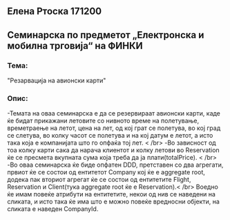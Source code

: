 ## Елена Ртоска 171200
## Семинарска по предметот „Електронска и мобилна трговија“ на ФИНКИ

### Тема: 
"Резарвација на авионски карти"

### Опис:

-Темата на оваа семинарска е да се резервираат авионски карти, каде ќе бидат прикажани летовите со нивното време на полетување, времетраење на летот, цена на лет, од кој грат се полетува, во кој град се слетува, во колку часот се полетува и на кој датум е летот, а исто така која е компанијата што го опфаќа тој лет. < /br>
-Во зависност од тоа колку карти сака да нарача клиентот и колку летови во Reservation ќе се пресмета вкупната сума која треба да ја плати(totalPrice). < /br>
-Во оваа семинарска ќе биде опфатен DDD, претставен со два агрегати, првиот ќе се состои од ентитетот Company кој ќе е aggregate root, додека пак вториот агрегат ќе се состои од ентитетите Flight, Reservation и Client(тука aggregate root ќе е Reservation).< /br>
Воедно ќе имам повеќе атрибути на ентитетите, некои од нив се наведени на сликата, и исто така ќе има што е можно повеќе вредносни објекти, на сликата е наведен CompanyId.
